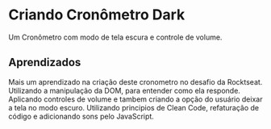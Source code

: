 
# Criando Cronômetro Dark 

Um Cronômetro com modo de tela escura e controle de volume.


## Aprendizados

Mais um aprendizado na criação deste cronometro no desafio da Rocktseat. Utilizando a manipulação da DOM, para entender como ela responde. Aplicando controles de volume e tambem criando a opção do usuário deixar a tela no modo escuro.
 Utilizando principios de Clean Code, refaturação de código e adicionando sons pelo JavaScript.

